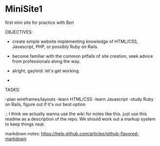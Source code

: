 MiniSite1
=========

first mini site for practice with Ben 


OBJECTIVES:
- create simple website implementing knowledge of HTML/CSS, Javascript, PHP, or possibly Ruby on Rails.

- become familiar with the common pitfalls of site creation, seek advice from professionals along the way.

- alright, gaylord. let's get working.
- 


TASKS:

  -plan wireframes/layouts
  -learn HTML/CSS
  -learn Javascript
  -study Ruby on Rails, figure out if it's our best option


:: I think we actually wanna use the wiki for notes like this. just use this readme as a description of the repo. We should work out a markup system to keep things neat.

markdown notes:
https://help.github.com/articles/github-flavored-markdown
